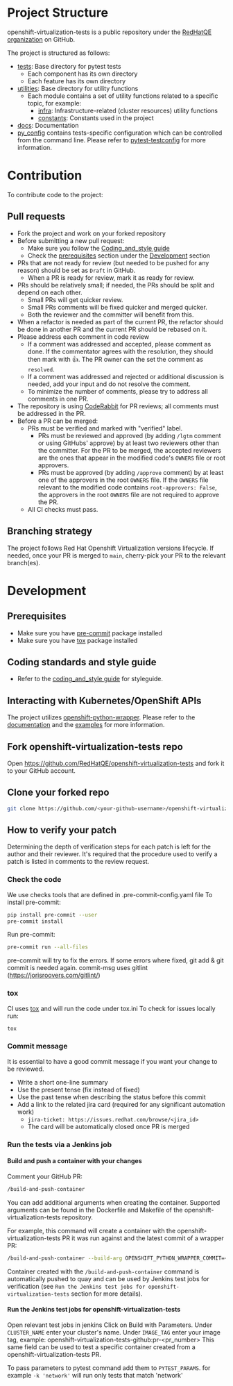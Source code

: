 # Project Structure

openshift-virtualization-tests is a public repository under the [RedHatQE organization](https://github.com/RedHatQE) on GitHub.

The project is structured as follows:
- [tests](../tests): Base directory for pytest tests
  - Each component has its own directory
  - Each feature has its own directory
- [utilities](../utilities): Base directory for utility functions
  - Each module contains a set of utility functions related to a specific topic, for example:
    - [infra](../utilities/infra.py): Infrastructure-related (cluster resources) utility functions
    - [constants](../utilities/constants.py): Constants used in the project
- [docs](../docs): Documentation
- [py_config](../tests/global_config.py) contains tests-specific configuration which can be controlled from the command line.
Please refer to [pytest-testconfig](https://github.com/wojole/pytest-testconfig) for more information.


# Contribution
To contribute code to the project:

## Pull requests
- Fork the project and work on your forked repository
- Before submitting a new pull request:
  - Make sure you follow the [Coding_and_style guide](CODING_AND_STYLE_GUIDE.md)
  - Check the [prerequisites](#Prerequisites) section under the [Development](#development) section
- PRs that are not ready for review (but needed to be pushed for any reason) should be set as `Draft` in GitHub.
  - When a PR is ready for review, mark it as ready for review.
- PRs should be relatively small; if needed, the PRs should be split and depend on each other.
  - Small PRs will get quicker review.
  - Small PRs comments will be fixed quicker and merged quicker.
  - Both the reviewer and the committer will benefit from this.
- When a refactor is needed as part of the current PR, the refactor should be done in another PR and the current PR should be rebased on it.
- Please address each comment in code review
  - If a comment was addressed and accepted, please comment as done.
      If the commentator agrees with the resolution, they should then mark with 👍.
      The PR owner can the set the comment as `resolved`.
  - If a comment was addressed and rejected or additional discussion is needed, add your input and do not resolve the comment.
  - To minimize the number of comments, please try to address all comments in one PR.
- The repository is using [CodeRabbit](https://www.coderabbit.ai/) for PR reviews; all comments must be addressed in the PR.
- Before a PR can be merged:
  - PRs must be verified and marked with "verified" label.
    - PRs must be reviewed and approved (by adding `/lgtm` comment or using GitHubs' approve) by at least two reviewers other than the committer.
      For the PR to be merged, the accepted reviewers are the ones that appear in the modified code's `OWNERS` file or root approvers.
    - PRs must be approved (by adding `/approve` comment) by at least one of the approvers in the root `OWNERS` file.
      If the `OWNERS` file relevant to the modified code contains `root-approvers: False`, the approvers in the root `OWNERS` file are not required to approve the PR.
  - All CI checks must pass.

## Branching strategy
The project follows Red Hat Openshift Virtualization versions lifecycle.
If needed, once your PR is merged to `main`, cherry-pick your PR to the relevant branch(es).


# Development


## Prerequisites
  - Make sure you have [pre-commit](https://pre-commit.com/) package installed
  - Make sure you have [tox](https://tox.readthedocs.io/en/latest/) package installed

## Coding standards and style guide
- Refer to the [coding_and_style guide](CODING_AND_STYLE_GUIDE.md) for styleguide.

## Interacting with Kubernetes/OpenShift APIs
The project utilizes [openshift-python-wrapper](https://github.com/RedHatQE/openshift-python-wrapper).
Please refer to the [documentation](https://github.com/RedHatQE/openshift-python-wrapper/blob/main/README.md)
and the [examples](https://github.com/RedHatQE/openshift-python-wrapper/tree/main/examples) for more information.


## Fork openshift-virtualization-tests repo

Open https://github.com/RedHatQE/openshift-virtualization-tests and fork it to your GitHub account.

## Clone your forked repo
```bash
git clone https://github.com/<your-github-username>/openshift-virtualization-tests.git
```

## How to verify your patch

Determining the depth of verification steps for each patch is left for the
author and their reviewer. It's required that the procedure used to verify a
patch is listed in comments to the review request.

### Check the code

We use checks tools that are defined in .pre-commit-config.yaml file
To install pre-commit:

```bash
pip install pre-commit --user
pre-commit install
```

Run pre-commit:

```bash
pre-commit run --all-files
```

pre-commit will try to fix the errors.
If some errors where fixed, git add & git commit is needed again.
commit-msg uses gitlint (<https://jorisroovers.com/gitlint/>)


### tox
CI uses [tox](https://tox.readthedocs.io/en/latest/) and will run the code under tox.ini
To check for issues locally run:

```bash
tox
```

### Commit message

It is essential to have a good commit message if you want your change to be reviewed.

- Write a short one-line summary
- Use the present tense (fix instead of fixed)
- Use the past tense when describing the status before this commit
- Add a link to the related jira card (required for any significant automation work)
  - `jira-ticket: https://issues.redhat.com/browse/<jira_id>`
  - The card will be automatically closed once PR is merged

### Run the tests via a Jenkins job

#### Build and push a container with your changes

Comment your GitHub PR:

```bash
/build-and-push-container
```

You can add additional arguments when creating the container. Supported arguments can be found in the Dockerfile
and Makefile of the openshift-virtualization-tests repository.

For example, this command will create a container with the openshift-virtualization-tests PR it was run against and the latest commit of
a wrapper PR:

```bash
/build-and-push-container --build-arg OPENSHIFT_PYTHON_WRAPPER_COMMIT=<commit_hash>
```

Container created with the `/build-and-push-container` command is automatically pushed to quay and can be used by
Jenkins test jobs for verification (see `Run the Jenkins test jobs for openshift-virtualization-tests` section for more details).

#### Run the Jenkins test jobs for openshift-virtualization-tests

Open relevant test jobs in jenkins
Click on Build with Parameters.
Under `CLUSTER_NAME` enter your cluster's name.
Under `IMAGE_TAG` enter your image tag, example: openshift-virtualization-tests-github:pr-<pr_number>
This same field can be used to test a specific container created from a openshift-virtualization-tests PR.

To pass parameters to pytest command add them to `PYTEST_PARAMS`.
for example `-k 'network'` will run only tests that match 'network'
